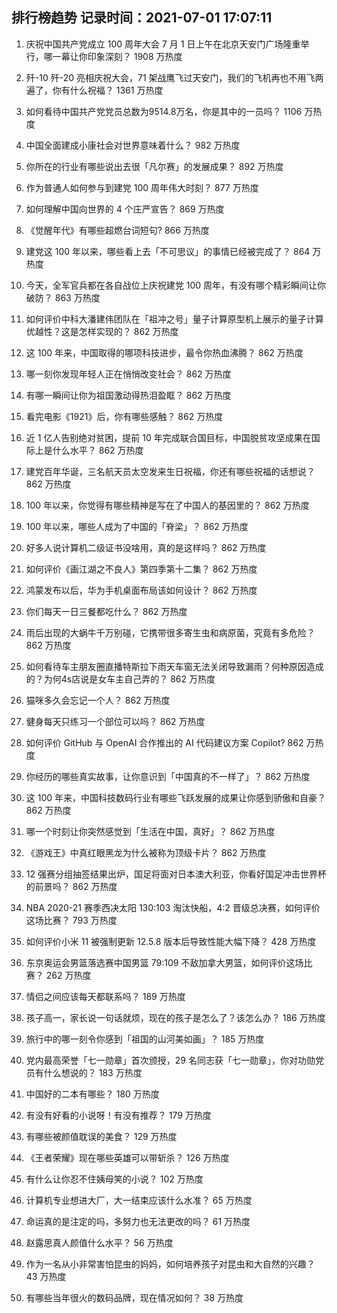 
## 排行榜趋势 记录时间：2021-07-01 17:07:11
  
  1. 庆祝中国共产党成立 100 周年大会 7 月 1 日上午在北京天安门广场隆重举行，哪一幕让你印象深刻？ 1908 万热度
    
  2. 歼-10 歼-20 亮相庆祝大会，71 架战鹰飞过天安门，我们的飞机再也不用飞两遍了，你有什么祝福？ 1361 万热度
    
  3. 如何看待中国共产党党员总数为9514.8万名，你是其中的一员吗？ 1106 万热度
    
  4. 中国全面建成小康社会对世界意味着什么？ 982 万热度
    
  5. 你所在的行业有哪些说出去很「凡尔赛」的发展成果？ 892 万热度
    
  6. 作为普通人如何参与到建党 100 周年伟大时刻？ 877 万热度
    
  7. 如何理解中国向世界的 4 个庄严宣告？ 869 万热度
    
  8. 《觉醒年代》有哪些超燃台词短句? 866 万热度
    
  9. 建党这 100 年以来，哪些看上去「不可思议」的事情已经被完成了？ 864 万热度
    
  10. 今天，全军官兵都在各自战位上庆祝建党 100 周年，有没有哪个精彩瞬间让你破防？ 863 万热度
    
  11. 如何评价中科大潘建伟团队在「祖冲之号」量子计算原型机上展示的量子计算优越性？这是怎样实现的？ 862 万热度
    
  12. 这 100 年来，中国取得的哪项科技进步，最令你热血沸腾？ 862 万热度
    
  13. 哪一刻你发现年轻人正在悄悄改变社会？ 862 万热度
    
  14. 有哪一瞬间让你为祖国激动得热泪盈眶？ 862 万热度
    
  15. 看完电影《1921》后，你有哪些感触？ 862 万热度
    
  16. 近 1 亿人告别绝对贫困，提前 10 年完成联合国目标，中国脱贫攻坚成果在国际上是什么水平？ 862 万热度
    
  17. 建党百年华诞，三名航天员太空发来生日祝福，你还有哪些祝福的话想说？ 862 万热度
    
  18. 100 年以来，你觉得有哪些精神是写在了中国人的基因里的？ 862 万热度
    
  19. 100 年以来，哪些人成为了中国的「脊梁」？ 862 万热度
    
  20. 好多人说计算机二级证书没啥用，真的是这样吗？ 862 万热度
    
  21. 如何评价《画江湖之不良人》第四季第十二集？ 862 万热度
    
  22. 鸿蒙发布以后，华为手机桌面布局该如何设计？ 862 万热度
    
  23. 你们每天一日三餐都吃什么？ 862 万热度
    
  24. 雨后出现的大蜗牛千万别碰，它携带很多寄生虫和病原菌，究竟有多危险？ 862 万热度
    
  25. 如何看待车主朋友圈直播特斯拉下雨天车窗无法关闭导致漏雨？何种原因造成的？为何4s店说是女车主自己弄的？ 862 万热度
    
  26. 猫咪多久会忘记一个人？ 862 万热度
    
  27. 健身每天只练习一个部位可以吗？ 862 万热度
    
  28. 如何评价 GitHub 与 OpenAI 合作推出的 AI 代码建议方案 Copilot? 862 万热度
    
  29. 你经历的哪些真实故事，让你意识到「中国真的不一样了」？ 862 万热度
    
  30. 这 100 年来，中国科技数码行业有哪些飞跃发展的成果让你感到骄傲和自豪？ 862 万热度
    
  31. 哪一个时刻让你突然感觉到「生活在中国，真好」？ 862 万热度
    
  32. 《游戏王》中真红眼黑龙为什么被称为顶级卡片？ 862 万热度
    
  33. 12 强赛分组抽签结果出炉，国足将面对日本澳大利亚，你看好国足冲击世界杯的前景吗？ 862 万热度
    
  34. NBA 2020-21 赛季西决太阳 130:103 淘汰快船，4:2 晋级总决赛，如何评价这场比赛？ 793 万热度
    
  35. 如何评价小米 11 被强制更新 12.5.8 版本后导致性能大幅下降？ 428 万热度
    
  36. 东京奥运会男篮落选赛中国男篮 79:109 不敌加拿大男篮，如何评价这场比赛？ 262 万热度
    
  37. 情侣之间应该每天都联系吗？ 189 万热度
    
  38. 孩子高一，家长说一句话就烦，现在的孩子是怎么了？该怎么办？ 186 万热度
    
  39. 旅行中的哪一刻令你感到「祖国的山河美如画」？ 185 万热度
    
  40. 党内最高荣誉「七一勋章」首次颁授，29 名同志获「七一勋章」，你对功勋党员有什么想说的？ 183 万热度
    
  41. 中国好的二本有哪些？ 180 万热度
    
  42. 有没有好看的小说呀！有没有推荐？ 179 万热度
    
  43. 有哪些被颜值耽误的美食？ 129 万热度
    
  44. 《王者荣耀》现在哪些英雄可以带斩杀？ 126 万热度
    
  45. 有什么让你忍不住姨母笑的小说？ 102 万热度
    
  46. 计算机专业想进大厂，大一结束应该什么水准？ 65 万热度
    
  47. 命运真的是注定的吗，多努力也无法更改的吗？ 61 万热度
    
  48. 赵露思真人颜值什么水平？ 56 万热度
    
  49. 作为一名从小非常害怕昆虫的妈妈，如何培养孩子对昆虫和大自然的兴趣？ 43 万热度
    
  50. 有哪些当年很火的数码品牌，现在情况如何？ 38 万热度
    